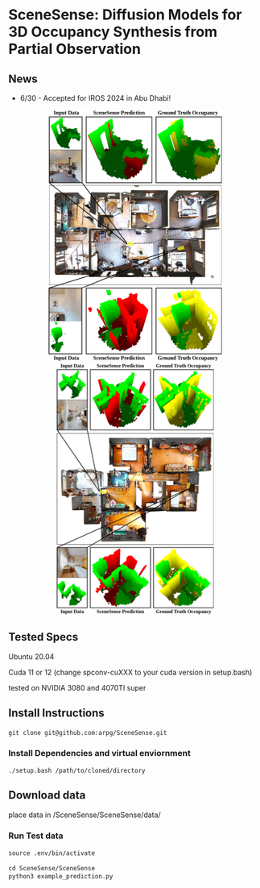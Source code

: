 # SceneSense: Diffusion Models for 3D Occupancy Synthesis from Partial Observation

## News

- 6/30 - Accepted for IROS 2024 in Abu Dhabi!

<p align="center">
  <img src="example_results_h1.png" alt="Example Image 1" height="500"/>
  <img src="example_results_h2.png" alt="Example Image 2" height="500"/>
</p>

## Tested Specs

Ubuntu 20.04

Cuda 11 or 12 (change spconv-cuXXX to your cuda version in setup.bash)

tested on NVIDIA 3080 and 4070TI super


## Install Instructions

```
git clone git@github.com:arpg/SceneSense.git
```
### Install Dependencies and virtual enviornment

```
./setup.bash /path/to/cloned/directory
```
## Download data

<link>

place data in /SceneSense/SceneSense/data/
### Run Test data
```
source .env/bin/activate
```

```
cd SceneSense/SceneSense
python3 example_prediction.py
```
